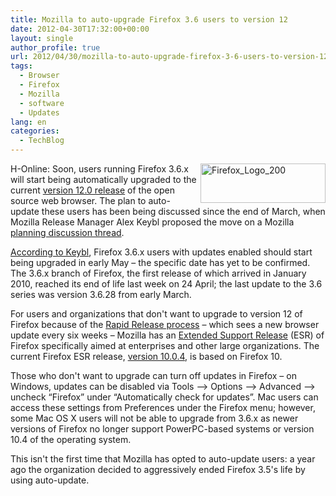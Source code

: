 ```yaml
---
title: Mozilla to auto-upgrade Firefox 3.6 users to version 12
date: 2012-04-30T17:32:00+00:00
layout: single
author_profile: true
url: 2012/04/30/mozilla-to-auto-upgrade-firefox-3-6-users-to-version-12/
tags:
  - Browser
  - Firefox
  - Mozilla
  - software
  - Updates
lang: en
categories: 
  - TechBlog
---
```

[<img title="Firefox_Logo_200" border="0" alt="Firefox_Logo_200" align="right" src="http://lh3.ggpht.com/-h3bLSxOOPWU/T57FuxLRwhI/AAAAAAAAFxg/JK128be_k6M/Firefox_Logo_200_thumb.png?imgmax=800" width="200" height="63" />](http://lh6.ggpht.com/-9Tg-vaq_gBU/T57FsRsK6SI/AAAAAAAAFxc/NvRULfftH4I/s1600-h/Firefox_Logo_200%25255B2%25255D.png)H-Online: Soon, users running Firefox 3.6.x will start being automatically upgraded to the current <a href="/2012/04/firefox-and-thunderbird-12-are-out.html" target="_blank">version 12.0 release</a> of the open source web browser. The plan to auto-update these users has been being discussed since the end of March, when Mozilla Release Manager Alex Keybl proposed the move on a Mozilla [planning discussion thread](https://groups.google.com/group/mozilla.dev.planning/browse_thread/thread/1fb8dda6f4f735b7/fd3284b0919a272b?q=%22firefox+3.6%22&lnk=ol&&pli=1#). 

[According to Keybl](http://www.computerworld.com/s/article/9226666/Mozilla_to_kill_Firefox_3.6_by_auto_upgrading_old_browser), Firefox 3.6.x users with updates enabled should start being upgraded in early May – the specific date has yet to be confirmed. The 3.6.x branch of Firefox, the first release of which arrived in January 2010, reached its end of life last week on 24 April; the last update to the 3.6 series was version 3.6.28 from early March. 

For users and organizations that don't want to upgrade to version 12 of Firefox because of the [Rapid Release process](https://wiki.mozilla.org/RapidRelease) – which sees a new browser update every six weeks – Mozilla has an [Extended Support Release](https://www.mozilla.org/en-US/firefox/organizations/) (ESR) of Firefox specifically aimed at enterprises and other large organizations. The current Firefox ESR release, [version 10.0.4](https://www.mozilla.org/en-US/firefox/10.0.4/releasenotes/), is based on Firefox 10. 

Those who don't want to upgrade can turn off updates in Firefox – on Windows, updates can be disabled via Tools –> Options –> Advanced –> uncheck “Firefox” under “Automatically check for updates”. Mac users can access these settings from Preferences under the Firefox menu; however, some Mac OS X users will not be able to upgrade from 3.6.x as newer versions of Firefox no longer support PowerPC-based systems or version 10.4 of the operating system. 

This isn't the first time that Mozilla has opted to auto-update users: a year ago the organization decided to aggressively ended Firefox 3.5's life by using auto-update.